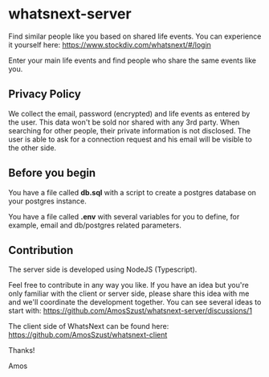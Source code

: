 # whatsnext-server

Find similar people like you based on shared life events.
You can experience it yourself here: https://www.stockdiv.com/whatsnext/#/login

Enter your main life events and find people who share the same events like you.

## Privacy Policy

We collect the email, password (encrypted) and life events as entered by the user. This data won't be sold nor shared with any 3rd party. When searching for other people, their private information is not disclosed. The user is able to ask for a connection request and his email will be visible to the other side.

## Before you begin

You have a file called **db.sql** with a script to create a postgres database on your postgres instance.

You have a file called **.env** with several variables for you to define, for example, email and db/postgres related parameters.

## Contribution

The server side is developed using NodeJS (Typescript).

Feel free to contribute in any way you like. If you have an idea but you're only familiar with the client or server side, please share this idea with me and we'll coordinate the development together.
You can see several ideas to start with: https://github.com/AmosSzust/whatsnext-server/discussions/1

The client side of WhatsNext can be found here: https://github.com/AmosSzust/whatsnext-client

Thanks!

Amos
